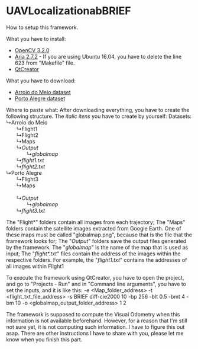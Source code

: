 # UAVLocalizationabBRIEF

How to setup this framework.

What you have to install: 
* [OpenCV 3.2.0](https://www.samontab.com/web/2017/06/installing-opencv-3-2-0-with-contrib-modules-in-ubuntu-16-04-lts/)
* [Aria 2.7.2](https://firebasestorage.googleapis.com/v0/b/mathiassite-987b8.appspot.com/o/ARIA-2.7.2.tgz?alt=media&token=ff2c283d-f6db-4066-a2ec-8128f97400ed) - If you are using Ubuntu 16.04, you have to delete the line 623 from "Makefile" file.
* [QtCreator](https://www.qt.io/download-qt-installer?hsCtaTracking=99d9dd4f-5681-48d2-b096-470725510d34%7C074ddad0-fdef-4e53-8aa8-5e8a876d6ab4)

What you have to download: 
* [Arroio do Meio dataset](https://zenodo.org/record/1244296#.X2zT13VKhBQ)
* [Porto Alegre dataset](https://zenodo.org/record/1244314#.X20Jx3VKhBQ)

Where to paste what:
After downloading everything, you have to create the following structure. The <i>italic itens</i> you have to create by yourself:
Datasets:<br>
  ↳Arroio do Meio<br>
  &emsp;&emsp;↳Flight1<br>
  &emsp;&emsp;↳Flight2<br>
  &emsp;&emsp;↳Maps<br>
  &emsp;&emsp;↳<i>Output</i><br>
  &emsp;&emsp;&emsp;&emsp;↳<i>globalmap</i><br>
  &emsp;&emsp;↳<i>flight1.txt</i><br>
  &emsp;&emsp;↳<i>flight2.txt</i><br>
  ↳Porto Alegre<br>
  &emsp;&emsp;↳Flight3<br>
  &emsp;&emsp;↳Maps<br>      
  &emsp;&emsp;↳<i>Output</i><br>
  &emsp;&emsp;&emsp;&emsp;↳<i>globalmap</i><br>
  &emsp;&emsp;↳<i>flight3.txt</i><br>
    
The "Flight*" folders contain all images from each trajectory; 
The "Maps" folders contain the satellite images extracted from Google Earth. One of these maps must be called "globalmap.png", because that is the file that the framework looks for; 
The "<i>Output</i>" folders save the output files generated by the framework. The "<i>globalmap</i>" is the name of the map that is used as input;
The "<i>flight*.txt</i>" files contain the address of the images within the respective folders. For example, the "<i>flight1.txt</i>" contains the addresses of all images within Flight1

To execute the framework using QtCreator, you have to open the project, and go to "Projects - Run" and in "Command line arguments", you have to set the inputs, and it is like this:
-e <Map_folder_address> -t <flight_txt_file_address> -s BRIEF diff-cie2000 10 -bp 256 -blt 0.5 -bmt 4 -bm 10 -o <globalmap_output_folder_address> 1 2

The framework is supposed to compute the Visual Odometry when this information is not available beforehand. However, for a reason that I'm still not sure yet, it is not computing such information. I have to figure this out asap. 
There are other instructions I have to share with you, please let me know when you finish this part. 
    
    
